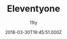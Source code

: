---
title: Eleventyone
github: https://github.com/philhawksworth/eleventyone
demo: https://eleventyone.netlify.app/
author: 11ty
ssg:
  - Eleventy
cms:
  - Markdown
date: 2018-03-30T19:45:51.000Z
description: A scaffold for a quick start building with the Eleventy SSG
draft: false
publish_date: '2018-03-30T19:45:51Z'
update_date: '2021-01-18T11:29:03Z'
github_star: 445
github_fork: 118
---